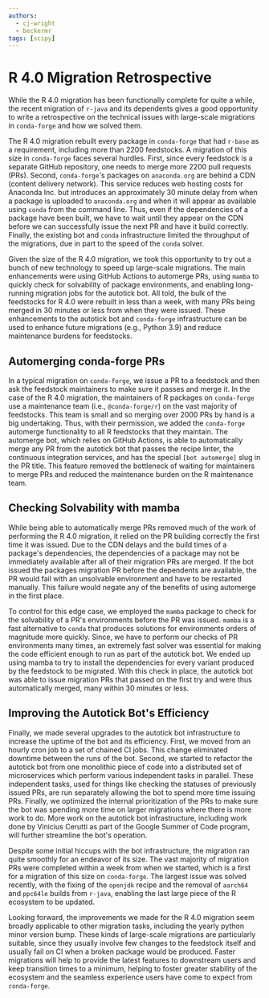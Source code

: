 ```yaml
---
authors:
  - cj-wright
  - beckermr
tags: [scipy]
---
```


# R 4.0 Migration Retrospective

While the R 4.0 migration has been functionally complete for quite a
while, the recent migration of `r-java` and its dependents gives a good
opportunity to write a retrospective on the technical issues with
large-scale migrations in `conda-forge` and how we solved them.

<!--truncate-->

The R 4.0 migration rebuilt every package in `conda-forge` that had
`r-base` as a requirement, including more than 2200 feedstocks. A
migration of this size in `conda-forge` faces several hurdles. First,
since every feedstock is a separate GitHub repository, one needs to
merge more 2200 pull requests (PRs). Second, `conda-forge`'s packages
on `anaconda.org` are behind a CDN (content delivery network). This
service reduces web hosting costs for Anaconda Inc. but introduces an
approximately 30 minute delay from when a package is uploaded to
`anaconda.org` and when it will appear as available using `conda` from
the command line. Thus, even if the dependencies of a package have been
built, we have to wait until they appear on the CDN before we can
successfully issue the next PR and have it build correctly. Finally, the
existing bot and `conda` infrastructure limited the throughput of the
migrations, due in part to the speed of the `conda` solver.

Given the size of the R 4.0 migration, we took this opportunity to try
out a bunch of new technology to speed up large-scale migrations. The
main enhancements were using GitHub Actions to automerge PRs, using
`mamba` to quickly check for solvability of package environments, and
enabling long-running migration jobs for the autotick bot. All told, the
bulk of the feedstocks for R 4.0 were rebuilt in less than a week, with
many PRs being merged in 30 minutes or less from when they were issued.
These enhancements to the autotick bot and `conda-forge` infrastructure
can be used to enhance future migrations (e.g., Python 3.9) and reduce
maintenance burdens for feedstocks.

## Automerging conda-forge PRs

In a typical migration on `conda-forge`, we issue a PR to a feedstock
and then ask the feedstock maintainers to make sure it passes and merge
it. In the case of the R 4.0 migration, the maintainers of R packages on
`conda-forge` use a maintenance team (i.e., `@conda-forge/r`) on the
vast majority of feedstocks. This team is small and so merging over 2000
PRs by hand is a big undertaking. Thus, with their permission, we added
the `conda-forge` automerge functionality to all R feedstocks that they
maintain. The automerge bot, which relies on GitHub Actions, is able to
automatically merge any PR from the autotick bot that passes the recipe
linter, the continuous integration services, and has the special
`[bot automerge]` slug in the PR title. This feature removed the
bottleneck of waiting for maintainers to merge PRs and reduced the
maintenance burden on the R maintenance team.

## Checking Solvability with mamba

While being able to automatically merge PRs removed much of the work of
performing the R 4.0 migration, it relied on the PR building correctly
the first time it was issued. Due to the CDN delays and the build times
of a package's dependencies, the dependencies of a package may not be
immediately available after all of their migration PRs are merged. If
the bot issued the packages migration PR before the dependents are
available, the PR would fail with an unsolvable environment and have to
be restarted manually. This failure would negate any of the benefits of
using automerge in the first place.

To control for this edge case, we employed the `mamba` package to check
for the solvability of a PR's environments before the PR was issued.
`mamba` is a fast alternative to `conda` that produces solutions for
environments orders of magnitude more quickly. Since, we have to perform
our checks of PR environments many times, an extremely fast solver was
essential for making the code efficient enough to run as part of the
autotick bot. We ended up using mamba to try to install the dependencies
for every variant produced by the feedstock to be migrated. With this
check in place, the autotick bot was able to issue migration PRs that
passed on the first try and were thus automatically merged, many within
30 minutes or less.

## Improving the Autotick Bot's Efficiency

Finally, we made several upgrades to the autotick bot infrastructure to
increase the uptime of the bot and its efficiency. First, we moved from
an hourly cron job to a set of chained CI jobs. This change eliminated
downtime between the runs of the bot. Second, we started to refactor the
autotick bot from one monolithic piece of code into a distributed set of
microservices which perform various independent tasks in parallel. These
independent tasks, used for things like checking the statuses of
previously issued PRs, are run separately allowing the bot to spend more
time issuing PRs. Finally, we optimized the internal prioritization of
the PRs to make sure the bot was spending more time on larger migrations
where there is more work to do. More work on the autotick bot
infrastructure, including work done by Vinicius Cerutti as part of the
Google Summer of Code program, will further streamline the bot's
operation.

Despite some initial hiccups with the bot infrastructure, the migration
ran quite smoothly for an endeavor of its size. The vast majority of
migration PRs were completed within a week from when we started, which
is a first for a migration of this size on `conda-forge`. The largest
issue was solved recently, with the fixing of the `openjdk` recipe and
the removal of `aarch64` and `ppc64le` builds from `r-java`, enabling
the last large piece of the R ecosystem to be updated.

Looking forward, the improvements we made for the R 4.0 migration seem
broadly applicable to other migration tasks, including the yearly python
minor version bump. These kinds of large-scale migrations are
particularly suitable, since they usually involve few changes to the
feedstock itself and usually fail on CI when a broken package would be
produced. Faster migrations will help to provide the latest features to
downstream users and keep transition times to a minimum, helping to
foster greater stability of the ecosystem and the seamless experience
users have come to expect from `conda-forge`.
